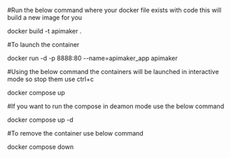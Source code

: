 #Run the below command where your docker file exists with code this will build a new image for you

docker build -t apimaker .

#To launch the container

docker run -d -p 8888:80 --name=apimaker_app apimaker

#Using the below command the containers will be launched in interactive mode so stop them use ctrl+c

docker compose up

#If you want to run the compose in deamon mode use the below command 

docker compose up -d

#To remove the container use below command 

docker compose down 

